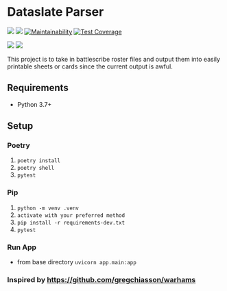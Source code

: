# Dataslate Parser

![](https://github.com/stvnksslr/dataslate-parser/workflows/build/badge.svg)
![](https://github.com/stvnksslr/dataslate-parser/workflows/deploy/badge.svg)
[![Maintainability](https://api.codeclimate.com/v1/badges/86bd40b6d3fd037140d4/maintainability)](https://codeclimate.com/github/stvnksslr/dataslate-parser/maintainability)
[![Test Coverage](https://api.codeclimate.com/v1/badges/86bd40b6d3fd037140d4/test_coverage)](https://codeclimate.com/github/stvnksslr/dataslate-parser/test_coverage)

![](https://img.shields.io/github/v/release/stvnksslr/dataslate-parser?label=Latest%20Release)
![](https://img.shields.io/github/v/release/stvnksslr/dataslate-parser?label=Deployed%20Release)

This project is to take in battlescribe roster files and output them into easily printable sheets or cards since the current output is awful.

## Requirements

- Python 3.7+

## Setup

### Poetry

1. `poetry install`
2. `poetry shell`
3. `pytest`

### Pip

1. `python -m venv .venv`
2. `activate with your preferred method`
3. `pip install -r requirements-dev.txt`
4. `pytest`

### Run App

- from base directory `uvicorn app.main:app`

### Inspired by https://github.com/gregchiasson/warhams
